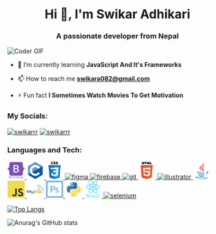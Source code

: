 <h1 align="center">Hi 👋, I'm Swikar Adhikari</h1>
<h3 align="center">A passionate developer from Nepal</h3>

<img alt="Coder GIF" height=250 width=350 src="https://cdn.dribbble.com/users/730703/screenshots/6581243/avento.gif" />

- 🌱 I’m currently learning **JavaScript And It's Frameworks**

- 📫 How to reach me **swikara082@gmail.com**

- ⚡ Fun fact **I Sometimes Watch Movies To Get Motivation**

<h3 align="left">My Socials:</h3>
<p align="left">
<a href="https://twitter.com/swikarr_" target="blank"><img align="center" src="https://cdn.jsdelivr.net/npm/simple-icons@3.0.1/icons/twitter.svg" alt="swikarrr" height="30" width="40" /></a>
<a href="https://instagram.com/swikarr_" target="blank"><img align="center" src="https://cdn.jsdelivr.net/npm/simple-icons@3.0.1/icons/instagram.svg" alt="swikarrr" height="30" width="40" /></a>
</p>

<h3 align="left">Languages and Tech:</h3>

<p align="left"> <a href="https://getbootstrap.com" target="_blank"> <img src="https://raw.githubusercontent.com/devicons/devicon/master/icons/bootstrap/bootstrap-plain-wordmark.svg" alt="bootstrap" width="40" height="40"/> </a> <a href="https://www.cprogramming.com/" target="_blank"> <img src="https://raw.githubusercontent.com/devicons/devicon/master/icons/c/c-original.svg" alt="c" width="40" height="40"/> </a> <a href="https://www.w3schools.com/css/" target="_blank"> <img src="https://raw.githubusercontent.com/devicons/devicon/master/icons/css3/css3-original-wordmark.svg" alt="css3" width="40" height="40"/> </a> <a href="https://www.figma.com/" target="_blank"> <img src="https://www.vectorlogo.zone/logos/figma/figma-icon.svg" alt="figma" width="40" height="40"/> </a> <a href="https://firebase.google.com/" target="_blank"> <img src="https://www.vectorlogo.zone/logos/firebase/firebase-icon.svg" alt="firebase" width="40" height="40"/> </a> <a href="https://git-scm.com/" target="_blank"> <img src="https://www.vectorlogo.zone/logos/git-scm/git-scm-icon.svg" alt="git" width="40" height="40"/> </a> <a href="https://www.w3.org/html/" target="_blank"> <img src="https://raw.githubusercontent.com/devicons/devicon/master/icons/html5/html5-original-wordmark.svg" alt="html5" width="40" height="40"/> </a> <a href="https://www.adobe.com/in/products/illustrator.html" target="_blank"> <img src="https://www.vectorlogo.zone/logos/adobe_illustrator/adobe_illustrator-icon.svg" alt="illustrator" width="40" height="40"/> </a> <a href="https://www.java.com" target="_blank"> <img src="https://raw.githubusercontent.com/devicons/devicon/master/icons/java/java-original.svg" alt="java" width="40" height="40"/> </a> <a href="https://developer.mozilla.org/en-US/docs/Web/JavaScript" target="_blank"> <img src="https://raw.githubusercontent.com/devicons/devicon/master/icons/javascript/javascript-original.svg" alt="javascript" width="40" height="40"/> </a> <a href="https://www.mysql.com/" target="_blank"> <img src="https://raw.githubusercontent.com/devicons/devicon/master/icons/mysql/mysql-original-wordmark.svg" alt="mysql" width="40" height="40"/> </a> <a href="https://www.photoshop.com/en" target="_blank"> <img src="https://raw.githubusercontent.com/devicons/devicon/master/icons/photoshop/photoshop-line.svg" alt="photoshop" width="40" height="40"/> </a> <a href="https://www.python.org" target="_blank"> <img src="https://raw.githubusercontent.com/devicons/devicon/master/icons/python/python-original.svg" alt="python" width="40" height="40"/> </a> <a href="https://reactjs.org/" target="_blank"> <img src="https://raw.githubusercontent.com/devicons/devicon/master/icons/react/react-original-wordmark.svg" alt="react" width="40" height="40"/> </a> <a href="https://www.selenium.dev" target="_blank"> <img src="https://raw.githubusercontent.com/detain/svg-logos/780f25886640cef088af994181646db2f6b1a3f8/svg/selenium-logo.svg" alt="selenium" width="40" height="40"/> </a> </p>

[![Top Langs](https://github-readme-stats.vercel.app/api/top-langs/?username=realswikarrr)](https://github.com/anuraghazra/github-readme-stats)

![Anurag's GitHub stats](https://github-readme-stats.vercel.app/api?username=realswikarrr&show_icons=true&theme=radical)
